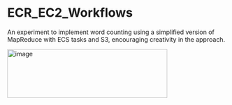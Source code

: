 # ECR_EC2_Workflows
An experiment to implement word counting using a simplified version of MapReduce with ECS tasks and S3, encouraging creativity in the approach.

<img width="366" height="112" alt="image" src="https://github.com/user-attachments/assets/a4b54320-4a93-41b2-baa0-06653fe26c78" />

